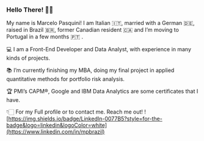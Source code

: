 ### Hello There! 👋🏻

My name is Marcelo Pasquini! 
I am Italian 🇮🇹, married with a German 🇩🇪, raised in Brazil 🇧🇷, former Canadian resident 🇨🇦 
and I’m moving to Portugal in a few months 🇵🇹 .

💻 I am a Front-End Developer and Data Analyst, with experience in many kinds of projects.

📚 I’m currently finishing my MBA, doing my final project in applied quantitative methods for portfolio risk analysis.

🏆 PMI’s CAPM®, Google and IBM Data Analytics are some certificates that I have.

👇🏻 For my Full profile or to contact me. Reach me out!
![https://img.shields.io/badge/LinkedIn-0077B5?style=for-the-badge&logo=linkedin&logoColor=white](https://www.linkedin.com/in/mpbrazil)
